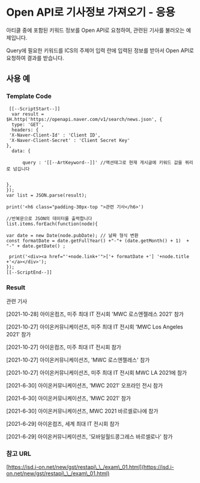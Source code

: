 # Open API로 기사정보 가져오기 - 응용

아티클 중에 포함된 키워드 정보를 Open API로 요청하여, 관련된 기사를 불러오는 예제입니다.

Query에 필요한 키워드를 ICS의 주제어 입력 란에 입력된 정보를  받아서 Open API로 요청하여 결과를 받습니다.

## 사용 예&#x20;

### Template Code

```
 [[--ScriptStart--]]
  var result = $H.http('https://openapi.naver.com/v1/search/news.json', {
  type: 'GET',
  headers: {
 'X-Naver-Client-Id' : 'Client ID',
 'X-Naver-Client-Secret' : 'Client Secret Key'
},
  data: {

      query : '[[--ArtKeyword--]]' //액션태그로 현재 게시글에 키워드 값을 쿼리로 넘깁니다


},
});
var list = JSON.parse(result);

print('<h6 class="padding-30px-top ">관련 기사</h6>')

//반복문으로 JSON의 데이터를 출력합니다 
list.items.forEach(function(node){

var date = new Date(node.pubDate); // 날짜 형식 변환
const formatDate = date.getFullYear() +"-"+ (date.getMonth() + 1)  + "-" + date.getDate() ;

 print('<div><a href="'+node.link+'">['+ formatDate +'] '+node.title +'</a></div>');
});
[[--ScriptEnd--]]
```

### Result

관련 기사

&#x20;\[2021-10-28] 아이온컴즈, 미주 최대 IT 전시회 'MWC 로스엔젤레스 2021' 참가&#x20;

\[2021-10-27] 아이온커뮤니케이션즈, 미주 최대 IT 전시회 'MWC Los Angeles 2021' 참가&#x20;

\[2021-10-27] 아이온컴즈, 미주 최대 IT 전시회 참가&#x20;

\[2021-10-27] 아이온커뮤니케이션즈, 'MWC 로스엔젤레스' 참가&#x20;

\[2021-10-27] 아이온커뮤니케이션즈, 미주 최대 IT 전시회 MWC LA 2021에 참가&#x20;

\[2021-6-30] 아이온커뮤니케이션즈, 'MWC 2021' 오프라인 전시 참가&#x20;

\[2021-6-30] 아이온커뮤니케이션즈, 'MWC 2021' 참가&#x20;

\[2021-6-30] 아이온커뮤니케이션즈, MWC 2021 바르셀로나에 참가&#x20;

\[2021-6-29] 아이온컴즈, 세계 최대 IT 전시회 참가&#x20;

\[2021-6-29] 아이온커뮤니케이션즈, '모바일월드콩그레스 바르셀로나' 참가



### 참고 URL

[https://isd.i-on.net/new/gst/restapi\_\_/exam\_01.html](https://isd.i-on.net/new/gst/restapi\_\_/exam\_01.html)
